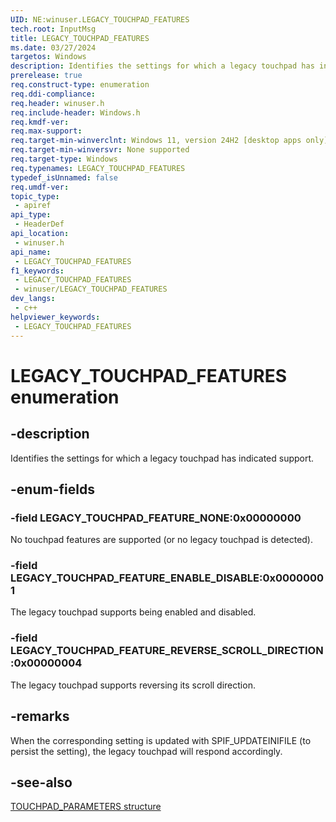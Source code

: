 ```yaml
---
UID: NE:winuser.LEGACY_TOUCHPAD_FEATURES
tech.root: InputMsg
title: LEGACY_TOUCHPAD_FEATURES
ms.date: 03/27/2024
targetos: Windows
description: Identifies the settings for which a legacy touchpad has indicated support.
prerelease: true
req.construct-type: enumeration
req.ddi-compliance: 
req.header: winuser.h
req.include-header: Windows.h
req.kmdf-ver: 
req.max-support: 
req.target-min-winverclnt: Windows 11, version 24H2 [desktop apps only]
req.target-min-winversvr: None supported
req.target-type: Windows
req.typenames: LEGACY_TOUCHPAD_FEATURES
typedef_isUnnamed: false
req.umdf-ver: 
topic_type:
 - apiref
api_type:
 - HeaderDef
api_location:
 - winuser.h
api_name:
 - LEGACY_TOUCHPAD_FEATURES
f1_keywords:
 - LEGACY_TOUCHPAD_FEATURES
 - winuser/LEGACY_TOUCHPAD_FEATURES
dev_langs:
 - c++
helpviewer_keywords:
 - LEGACY_TOUCHPAD_FEATURES
---
```


# LEGACY_TOUCHPAD_FEATURES enumeration

## -description

Identifies the settings for which a legacy touchpad has indicated support.

## -enum-fields

### -field LEGACY_TOUCHPAD_FEATURE_NONE:0x00000000

No touchpad features are supported (or no legacy touchpad is detected).

### -field LEGACY_TOUCHPAD_FEATURE_ENABLE_DISABLE:0x00000001

The legacy touchpad supports being enabled and disabled.

### -field LEGACY_TOUCHPAD_FEATURE_REVERSE_SCROLL_DIRECTION:0x00000004

The legacy touchpad supports reversing its scroll direction.

## -remarks

When the corresponding setting is updated with SPIF_UPDATEINIFILE (to persist the setting), the legacy touchpad will respond accordingly.

## -see-also

[TOUCHPAD_PARAMETERS structure](ns-winuser-touchpad_parameters.md)
